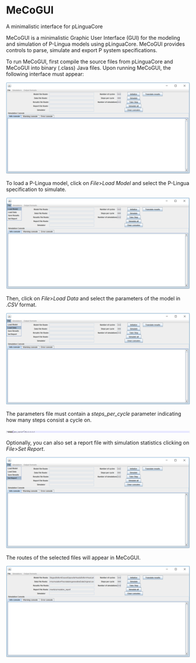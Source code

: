 # MeCoGUI
A minimalistic interface for pLinguaCore

MeCoGUI is a minimalistic Graphic User Interface (GUI) for the modeling and simulation of P-Lingua models using pLinguaCore. MeCoGUI provides controls to parse, simulate and export P system specifications.

To run MeCoGUI, first compile the source files from pLinguaCore and MeCoGUI into binary (.class) Java files. Upon running MeCoGUI, the following interface must appear:

![MeCoGUI main screen](https://github.com/manugarciaquismondo/MeCoGUI/blob/master/images/mecogui_main.png)

To load a P-Lingua model, click on _File_>_Load Model_ and select the P-Lingua specification to simulate.

![Load a P-Lingua model](https://github.com/manugarciaquismondo/MeCoGUI/blob/master/images/mecogui_load_model.png)

Then, click on _File_>_Load Data_ and select the parameters of the model in _.CSV_ format. 

![Load model parameters](https://github.com/manugarciaquismondo/MeCoGUI/blob/master/images/mecogui_load_data.png)

The parameters file must contain a _steps_per_cycle_ parameter indicating how many steps consist a cycle on.

![Steps per cycle](https://github.com/manugarciaquismondo/MeCoGUI/blob/master/images/steps_per_cycle.png)

Optionally, you can also set a report file with simulation statistics clicking on _File_>_Set Report_.

![Set a report file](https://github.com/manugarciaquismondo/MeCoGUI/blob/master/images/mecogui_set_report.png)

The routes of the selected files will appear in MeCoGUI.

![MeCoGUI route display](https://github.com/manugarciaquismondo/MeCoGUI/blob/master/images/mecogui_routes_set.png)


